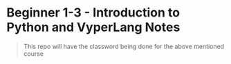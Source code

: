 # Beginner 1-3 - Introduction to Python and VyperLang Notes

> This repo will have the classword being done for the above mentioned course 

